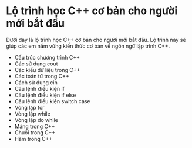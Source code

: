 
# Lộ trình học C++ cơ bản cho người mới bắt đầu

Dưới đây là lộ trình học C++ cơ bản cho người mới bắt đầu. Lộ trình này sẽ giúp các em nắm vững kiến thức cơ bản về ngôn ngữ lập trình C++.


- Cấu trúc chương trình C++
- Các sử dụng cout
- Các kiểu dữ liệu trong C++
- Các toán tử trong C++
- Cách sử dụng cin
- Câu lệnh điều kiện if
- Câu lệnh điều kiện if else
- Câu lệnh điều kiện switch case
- Vòng lặp for
- Vòng lặp while
- Vòng lặp do while
- Mảng trong C++
- Chuỗi trong C++
- Hàm trong C++ 